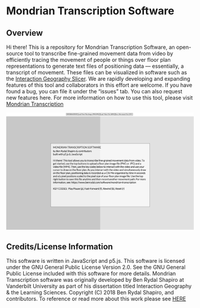 # Mondrian Transcription Software

## Overview
Hi there! This is a repository for Mondrian Transcription Software, an open-source tool to transcribe fine-grained movement data from video by efficiently tracing the movement of people or things over floor plan representations to generate text files of positioning data — essentially, a transcript of movement. These files can be visualized in software such as the [Interaction Geography Slicer](https://www.benrydal.com/software/igs). We are rapidly developing and expanding features of this tool and collaborators in this effort are welcome. If you have found a bug, you can file it under the “issues” tab. You can also request new features here. For more information on how to use this tool, please visit [Mondrian Transcription](https://www.benrydal.com/software/mondrian-transcription)

![repo](coverImage.png)

## Credits/License Information 
This software is written in JavaScript and p5.js. This software is licensed under the GNU General Public License Version 2.0. See the GNU General Public License included with this software for more details. Mondrian Transcription software was originally developed by Ben Rydal Shapiro at Vanderbilt University as part of his dissertation titled Interaction Geography & the Learning Sciences. Copyright (C) 2018 Ben Rydal Shapiro, and contributors. To reference or read more about this work please see [HERE](https://etd.library.vanderbilt.edu/available/etd-03212018-140140/unrestricted/Shapiro_Dissertation.pdf)